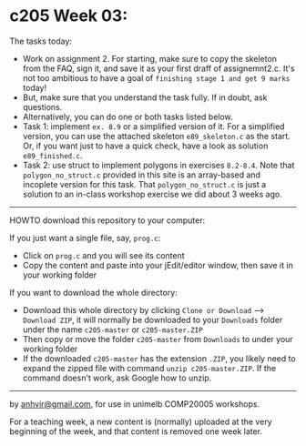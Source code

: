  c205 Week 03:
=======
The tasks today:
  * Work on assignment 2. For starting, make sure to copy the skeleton from the FAQ, sign it, and save it as your first draff of assignemnt2.c. It's not too ambitious to have a goal of `finishing stage 1 and get 9 marks` today!
  * But, make sure that you understand the task fully. If in doubt, ask questions.
  * Alternatively, you can do one or both tasks listed below. 
  * Task 1: implement `ex. 8.9` or a simplified version of it. For a simplified version, you can use the attached skeleton `e89_skeleton.c` as the start. Or, if you want just to have a quick check, have a look as solution `e89_finished.c`.  
  * Task 2: use struct to implement polygons in exercises `8.2-8.4`. Note that `polygon_no_struct.c` provided in this site is an array-based and incoplete version for this task. That `polygon_no_struct.c` is just a solution to an in-class workshop exercise we did about 3 weeks ago.

------------------------------------------------------
HOWTO download this repository to your computer:

If you just want a single file, say, `prog.c`:
  * Click on `prog.c` and you will see its content 
  * Copy the content and paste into your jEdit/editor window, then save it in your working folder

If you want to download the whole directory:
  * Download this whole directory by clicking `Clone or Download` --> `Download ZIP`, it will normally be downloaded to your `Downloads` folder under the name `c205-master` or `c205-master.ZIP`
  * Then copy or move the folder `c205-master` from `Downloads` to under your working folder
  * If the downloaded `c205-master` has the extension `.ZIP`, you likely need to expand the zipped file with command `unzip c205-master.ZIP`. If the command doesn't work, ask Google how to unzip.
 
-------------------------------------------------------------
by anhvir@gmail.com, for use in unimelb COMP20005 workshops.

For a teaching week, a new content is (normally) uploaded at the very beginning of the week, and that content is removed one week later.
